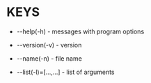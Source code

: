 # KEYS
  - --help(-h)                        - messages with program options

  - --version(-v)                     - version

  - --name(-n)                         - file name

  - --list(-l)=[...,...] - list of arguments
